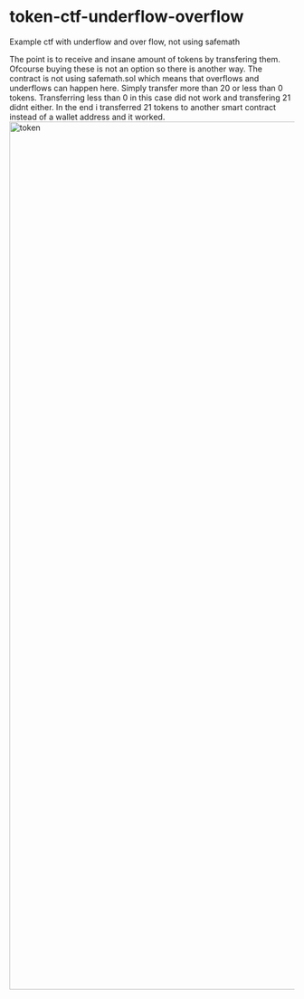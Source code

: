 # token-ctf-underflow-overflow
Example ctf with underflow and over flow, not using safemath

The point is to receive and insane amount of tokens by transfering them. Ofcourse buying these is not an option so there is another way.
The contract is not using safemath.sol which means that overflows and underflows can happen here. Simply transfer more than 20 or less than 0 tokens.
Transferring less than 0 in this case did not work and transfering 21 didnt either.
In the end i transferred 21 tokens to another smart contract instead of a wallet address and it worked.
<img width="1536" alt="token" src="https://user-images.githubusercontent.com/63403890/185680285-10ce3b23-5d66-48dd-a908-725cc2d2dfba.png">
